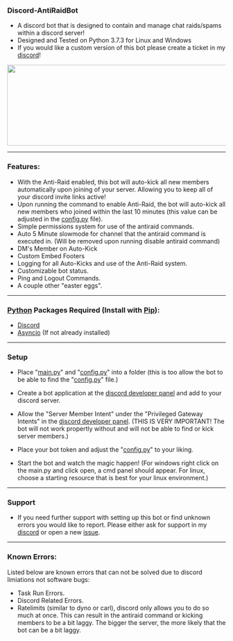 ### Discord-AntiRaidBot
- A discord bot that is designed to contain and manage chat raids/spams within a discord server!
- Designed and Tested on Python 3.7.3 for Linux and Windows
- If you would like a custom version of this bot please create a ticket in my [discord](https://discord.gg/kejhHFrA9t)!

<p align="center">
  <img height="186" width="585" alt="" src="https://media.discordapp.net/attachments/828110039956455444/843594317763313734/unknown.png" />
</p>

---
### Features:
- With the Anti-Raid enabled, this bot will auto-kick all new members automatically upon joining of your server. Allowing you to keep all of your discord invite links active!
- Upon running the command to enable Anti-Raid, the bot will auto-kick all new members who joined within the last 10 minutes (this value can be adjusted in the [config.py](https://github.com/WebTheDev/Anti-RaidBot/blob/main/config.py) file). 
- Simple permissions system for use of the antiraid commands.
- Auto 5 Minute slowmode for channel that the antiraid command is executed in. (Will be removed upon running disable antiraid command)
- DM's Member on Auto-Kick
- Custom Embed Footers
- Logging for all Auto-Kicks and use of the Anti-Raid system.
- Customizable bot status. 
- Ping and Logout Commands.
- A couple other "easter eggs". 

---
### [Python](https://www.python.org/downloads/) Packages Required (Install with [Pip](https://pip.pypa.io/en/stable/installing/)):
- [Discord](https://pypi.org/project/discord.py/)
- [Asyncio](https://pypi.org/project/asyncio/) (If not already installed)
---
### Setup
- Place "[main.py](https://github.com/WebTheDev/Anti-RaidBot/blob/main/main.py)" and "[config.py](https://github.com/WebTheDev/Anti-RaidBot/blob/main/config.py)" into a folder (this is too allow the bot to be able to find the "[config.py](https://github.com/WebTheDev/Anti-RaidBot/blob/main/config.py)" file.)

- Create a bot application at the [discord developer panel](https://discord.com/developers/applications) and add to your discord server.

- Allow the "Server Member Intent" under the "Privileged Gateway Intents" in the [discord developer panel](https://discord.com/developers/applications). (THIS IS VERY IMPORTANT! The bot will not work propertly without and will not be able to find or kick server members.)

- Place your bot token and adjust the "[config.py](https://github.com/WebTheDev/Anti-RaidBot/blob/main/config.py)" to your liking.

- Start the bot and watch the magic happen! (For windows right click on the main.py and click open, a cmd panel should appear. For linux, choose a starting resource that is best for your linux environment.) 
---
### Support
- If you need further support with setting up this bot or find unknown errors you would like to report. Please either ask for support in my [discord](https://discord.gg/kejhHFrA9t) or open a new [issue](https://github.com/WebTheDev/serverstatsbot/issues).
---
### Known Errors:
Listed below are known errors that can not be solved due to discord limiations not software bugs:
- Task Run Errors.
- Discord Related Errors.
- Ratelimits (similar to dyno or carl), discord only allows you to do so much at once. This can result in the antiraid command or kicking members to be a bit laggy. The bigger the server, the more likely that the bot can be a bit laggy. 
